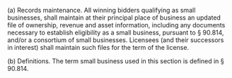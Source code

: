 (a) Records maintenance. All winning bidders qualifying as small businesses, shall maintain at their principal place of business an updated file of ownership, revenue and asset information, including any documents necessary to establish eligibility as a small business, pursuant to § 90.814, and/or a consortium of small businesses. Licensees (and their successors in interest) shall maintain such files for the term of the license.

(b) Definitions. The term small business used in this section is defined in § 90.814.

